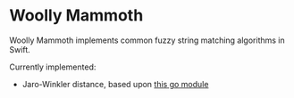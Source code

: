 # Woolly Mammoth

Woolly Mammoth implements common fuzzy string matching algorithms in Swift.

Currently implemented:

- Jaro-Winkler distance, based upon [this go module](https://github.com/9uuso/go-jaro-winkler-distance)
